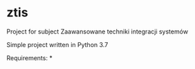 # ztis
Project for subject Zaawansowane techniki integracji systemów 

Simple project written in Python 3.7

Requirements:
* 